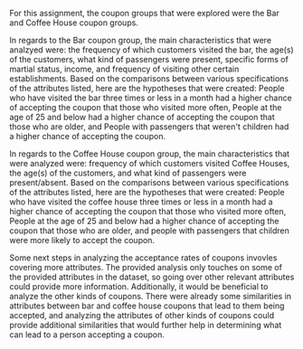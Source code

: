 For this assignment, the coupon groups that were explored were the Bar and Coffee House coupon groups.

In regards to the Bar coupon group, the main characteristics that were analzyed were: the frequency of which customers visited the bar, the age(s) of the customers, what kind of passengers were present, specific forms of martial status, income, and frequency of visiting other certain establishments. 
Based on the comparisons between various specifications of the attributes listed, here are the hypotheses that were created:
People who have visited the bar three times or less in a month had a higher chance of accepting the coupon that those who visited more often,
People at the age of 25 and below had a higher chance of accepting the coupon that those who are older,
and People with passengers that weren't children had a higher chance of accepting the coupon.

In regards to the Coffee House coupon group, the main characteristics that were analyzed were: frequency of which customers visited Coffee Houses, the age(s) of the customers, and what kind of passengers were present/absent.
Based on the comparisons between various specifications of the attributes listed, here are the hypotheses that were created:
People who have visited the coffee house three times or less in a month had a higher chance of accepting the coupon that those who visited more often,
People at the age of 25 and below had a higher chance of accepting the coupon that those who are older,
and people with passengers that children were more likely to accept the coupon.

Some next steps in analyzing the acceptance rates of coupons invovles covering more attributes. The provided analysis only touches on some of the provided attributes in the dataset, so going over other relevant attributes could provide more information. Additionally, it would be beneficial to analyze the other kinds of coupons. There were already some similarities in attributes between bar and coffee house coupons that lead to them being accepted, and analyzing the attributes of other kinds of coupons could provide additional similarities that would further help in determining what can lead to a person accepting a coupon.
